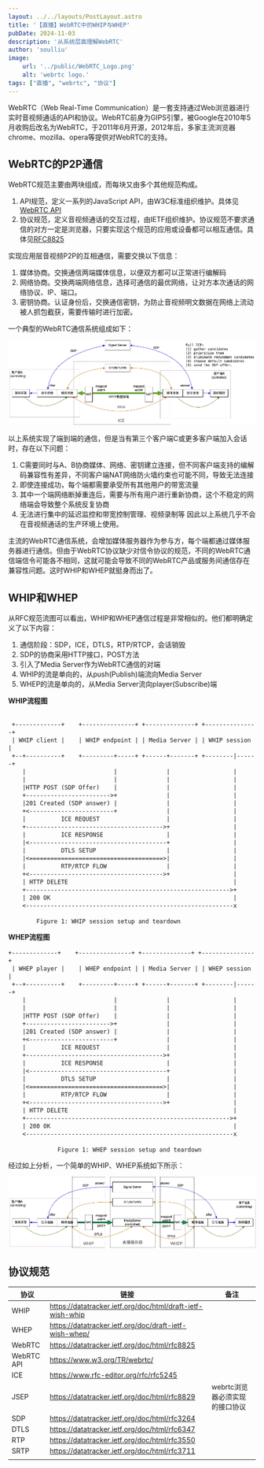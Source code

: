 ```yaml
---
layout: ../../layouts/PostLayout.astro
title: '【直播】WebRTC中的WHIP与WHEP'
pubDate: 2024-11-03
description: '从系统层面理解WebRTC'
author: 'soulliu'
image:
    url: '../public/WebRTC_Logo.png'
    alt: 'webrtc logo.'
tags: ["直播", "webrtc", "协议"]
---
```

 WebRTC（Web Real-Time Communication）是一套支持通过Web浏览器进行实时音视频通话的API和协议。WebRTC前身为GIPS引擎，被Google在2010年5月收购后改名为WebRTC，于2011年6月开源，2012年后，多家主流浏览器chrome、mozilla、opera等提供对WebRTC的支持。

 ## WebRTC的P2P通信
WebRTC规范主要由两块组成，而每块又由多个其他规范构成。
1. API规范，定义一系列的JavaScript API，由W3C标准组织维护。具体见[WebRTC API](https://www.w3.org/TR/webrtc/)
2. 协议规范，定义音视频通话的交互过程，由IETF组织维护。协议规范不要求通信的对方一定是浏览器，只要实现这个规范的应用或设备都可以相互通信。具体见[RFC8825](https://datatracker.ietf.org/doc/html/rfc8825)

实现应用层音视频P2P的互相通信，需要交换以下信息：
1. 媒体协商。交换通信两端媒体信息，以便双方都可以正常进行编解码
2. 网络协商。交换两端网络信息，选择可通信的最优网络，让对方本次通话的网络协议、IP、端口。
3. 密钥协商。认证身份后，交换通信密钥，为防止音视频明文数据在网络上流动被人抓包截获，需要传输时进行加密。

一个典型的WebRTC通信系统组成如下：

![WebRTC系统](./public/WebRTC.png)

以上系统实现了端到端的通信，但是当有第三个客户端C或更多客户端加入会话时，存在以下问题：
1. C需要同时与A、B协商媒体、网络、密钥建立连接，但不同客户端支持的编解码兼容性有差异，不同客户端NAT网络防火墙约束也可能不同，导致无法连接
2. 即使连接成功，每个端都需要承受所有其他用户的带宽流量
3. 其中一个端网络断掉重连后，需要与所有用户进行重新协商，这个不稳定的网络端会导致整个系统反复协商
4. 无法进行集中的延迟监控和带宽控制管理、视频录制等
因此以上系统几乎不会在音视频通话的生产环境上使用。

主流的WebRTC通信系统，会增加媒体服务器作为参与方，每个端都通过媒体服务器进行通信。但由于WebRTC协议缺少对信令协议的规范，不同的WebRTC通信端信令可能各不相同，这就可能会导致不同的WebRTC产品或服务间通信存在兼容性问题。这时WHIP和WHEP就挺身而出了。

## WHIP和WHEP
从RFC规范流图可以看出，WHIP和WHEP通信过程是非常相似的。他们都明确定义了以下内容：
1. 通信阶段：SDP，ICE，DTLS，RTP/RTCP，会话销毁
2. SDP的协商采用HTTP接口，POST方法
3. 引入了Media Server作为WebRTC通信的对端
4. WHIP的流是单向的，从push(Publish)端流向Media Server
5. WHEP的流是单向的，从Media Server流向player(Subscribe)端

**WHIP流程图**
```

 +-------------+    +---------------+ +--------------+ +---------------+
 | WHIP client |    | WHIP endpoint | | Media Server | | WHIP session  |
 +--+----------+    +---------+-----+ +------+-------+ +--------|------+
    |                         |              |                  |
    |                         |              |                  |
    |HTTP POST (SDP Offer)    |              |                  |
    +------------------------>+              |                  |
    |201 Created (SDP answer) |              |                  |
    +<------------------------+              |                  |
    |          ICE REQUEST                   |                  |
    +--------------------------------------->+                  |
    |          ICE RESPONSE                  |                  |
    |<---------------------------------------+                  |
    |          DTLS SETUP                    |                  |
    |<======================================>|                  |
    |          RTP/RTCP FLOW                 |                  |
    +<-------------------------------------->+                  |
    | HTTP DELETE                                               |
    +---------------------------------------------------------->+
    | 200 OK                                                    |
    <-----------------------------------------------------------x

        Figure 1: WHIP session setup and teardown  
```

**WHEP流程图**
``` 
+-------------+    +---------------+ +--------------+ +---------------+
 | WHEP player |    | WHEP endpoint | | Media Server | | WHEP session |
 +--+----------+    +---------+-----+ +------+-------+ +--------|------+
    |                         |              |                  |
    |                         |              |                  |
    |HTTP POST (SDP Offer)    |              |                  |
    +------------------------>+              |                  |
    |201 Created (SDP answer) |              |                  |
    +<------------------------+              |                  |
    |          ICE REQUEST                   |                  |
    +--------------------------------------->+                  |
    |          ICE RESPONSE                  |                  |
    |<---------------------------------------+                  |
    |          DTLS SETUP                    |                  |
    |<======================================>|                  |
    |          RTP/RTCP FLOW                 |                  |
    +<-------------------------------------->+                  |
    | HTTP DELETE                                               |
    +---------------------------------------------------------->+
    | 200 OK                                                    |
    <-----------------------------------------------------------x

              Figure 1: WHEP session setup and teardown
```

经过如上分析，一个简单的WHIP、WHEP系统如下所示：

![WHIPWHEP](./public/WHIPWHEP.png)

 ## 协议规范
| 协议       | 链接                                                       | 备注                           |
| ---------- | ---------------------------------------------------------- | ------------------------------ |
| WHIP       | https://datatracker.ietf.org/doc/html/draft-ietf-wish-whip |                                |
| WHEP       | https://datatracker.ietf.org/doc/draft-ietf-wish-whep/     |                                |
| WebRTC     | https://datatracker.ietf.org/doc/html/rfc8825              |                                |
| WebRTC API | https://www.w3.org/TR/webrtc/                              |                                |
| ICE        | https://www.rfc-editor.org/rfc/rfc5245                     |                                |
| JSEP       | https://datatracker.ietf.org/doc/html/rfc8829              | webrtc浏览器必须实现的接口协议 |
| SDP        | https://datatracker.ietf.org/doc/html/rfc3264              |                                |
| DTLS       | https://datatracker.ietf.org/doc/html/rfc6347              |                                |
| RTP        | https://datatracker.ietf.org/doc/html/rfc3550              |                                |
| SRTP       | https://datatracker.ietf.org/doc/html/rfc3711              |                                |
|            |                                                            |                                |
